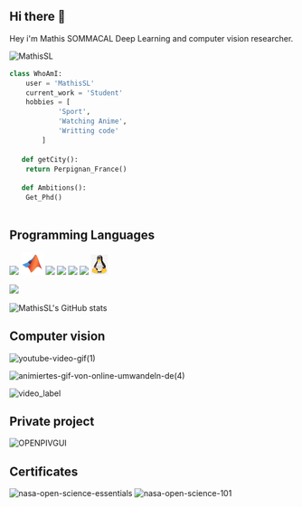## Hi there 👋
Hey i'm Mathis SOMMACAL Deep Learning and computer vision researcher.

<p align="left"> <img src="https://komarev.com/ghpvc/?username=MathisSL" alt="MathisSL" /> </p>

```python
class WhoAmI:
	user = 'MathisSL'
   	current_work = 'Student'
   	hobbies = [
   			'Sport',
   			'Watching Anime',
   			'Writting code'
   		]
   
   def getCity():
   	return Perpignan_France()
   
   def Ambitions():
   	Get_Phd()
  
```

## Programming Languages
<img src = 'https://github.com/MarikIshtar007/MarikIshtar007/blob/master/images/c-original.svg' width='30'/> <img src = 'https://github.com/MathisSL/MathisSL/blob/main/matlab.svg' width='40'/> <img src = 'https://github.com/MarikIshtar007/MarikIshtar007/blob/master/images/cpp.svg' width='30'/> <img src = 'https://github.com/MarikIshtar007/MarikIshtar007/blob/master/images/python2.png' width='30'/>  <img src = 'https://github.com/MarikIshtar007/MarikIshtar007/blob/master/images/html.svg' width='30'/>
<img src = 'https://github.com/MarikIshtar007/MarikIshtar007/blob/master/images/sql.svg' width='30'/> <img src = 'https://github.com/MathisSL/MathisSL/blob/main/png-clipart-penguin-linux-tux-computer-software-svg-gallery-computer-vertebrate-thumbnail.png' width='30'/>

<img src = "https://github-readme-stats.vercel.app/api/top-langs/?username=MathisSL&layout=compact">

![MathisSL's GitHub stats](https://github-readme-stats.vercel.app/api?username=MathisSL&show_icons=true&theme=radical)

## Computer vision
![youtube-video-gif(1)](https://github.com/user-attachments/assets/fa5dadca-4a42-47b7-9d5a-6dc0f6296807)


![animiertes-gif-von-online-umwandeln-de(4)](https://github.com/user-attachments/assets/2a47de1d-4869-48c9-8736-761b1044212c)


![video_label](https://github.com/user-attachments/assets/541f8404-4b2b-4934-863c-bc941fabf1c7)

## Private project 
<img width="606" height="574" alt="OPENPIVGUI" src="https://github.com/user-attachments/assets/91fc25ed-5487-4f61-a732-086dc7226dc6" />

## Certificates
<img width="252" height="252" alt="nasa-open-science-essentials" src="https://github.com/user-attachments/assets/265947ec-023a-421d-8d76-2ead4bbd642f" />
<img width="252" height="252" alt="nasa-open-science-101" src="https://github.com/user-attachments/assets/5c13725b-a586-45e7-8d0b-7a28840b0d4e" />
